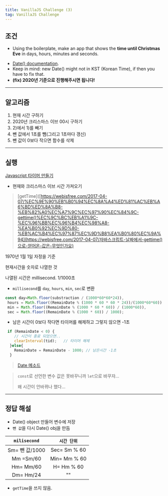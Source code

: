 ```yaml
---
title: VanillaJS Challenge (3)
tag: VanillaJS Challenge
---
```




## 조건

+ Using the boilerplate, make an app that shows the **time until Christmas Eve** in days, hours, minutes and seconds.

- [Date() documentation](https://developer.mozilla.org/ko/docs/Web/JavaScript/Reference/Global_Objects/Date)﻿.
- Keep in mind: new Date() might not in KST (Korean Time), if then you have to fix that.
- **(fix) 2020년 기준으로 진행해주시면 됩니다!**



---

## 알고리즘

1. 현재 시간 구하기
2. 2020년 크리스마스 이브 00시 구하기
3.  2)에서 1)를 빼기 
4. 뺀 값에서 1초를 뺌(그리고 1초마다 갱신)
5. 뺀 값이 0보다 작으면 함수를 삭제



---

## 실행

[Javascript 타이머 만들기](https://basketdeveloper.tistory.com/4)

+ 현재와  크리스마스 이브 시간 가져오기 

> [getTime]([https://webisfree.com/2017-04-07/%EC%9E%90%EB%B0%94%EC%8A%A4%ED%81%AC%EB%A6%BD%ED%8A%B8-%EB%82%A0%EC%A7%9C%EC%97%90%EC%84%9C-gettime()%EC%9C%BC%EB%A1%9C-%EC%96%BB%EC%96%B4%EC%98%A8-%EA%B0%92%EC%9D%80-%EB%AC%B4%EC%97%87%EC%9D%B8%EA%B0%80%EC%9A%94](https://webisfree.com/2017-04-07/자바스크립트-날짜에서-gettime()으로-얻어온-값은-무엇인가요)

1970년 1월 1일 자정을 기준

현재시간을 숫자로 나열한 것

나열된 시간은 millisecond. 1/1000초

+ `millisecond`를 `day`, `hours`, `min`, `sec`로 변환

```js
const day=Math.floor(substraction / (1000*60*60*24)),
 hours = Math.floor((RemainDate % (1000 * 60 * 60 * 24))/(1000*60*60)),
 min = Math.floor((RemainDate % (1000 * 60 * 60)) / (1000*60)),
 sec = Math.floor((RemainDate % (1000 * 60)) / 1000);
```

+  남은 시간이 0보다 작다면 타이머를 해제하고 그렇지 않으면 -1초

```js
 if (RemainDate < 0) {      
    // 시간이 종료 되었으면..
    clearInterval(tid);   // 타이머 해제
  }else{
    RemainDate = RemainDate - 1000; // 남은시간 -1초
  }
```

> [Date 메소드](http://tcpschool.com/javascript/js_standard_dateMethod)



>  `const`로 선언한 변수 값은 못바꾸니까 `let`으로 바꾸자...
>
> 왜 시간이 안바뀌나 했다... 


---

## 정답 해설

+ Date() object 만들어 변수에 저장
+ `뺀 값`을 다시 Date() obj을 만듬

|  `milisecond`  | `시간 단위`  |
| :------------: | :----------: |
| Sm= 뺀 값/1000 | Sec= Sm % 60 |
|   Mm =Sm/60    | Min= Mm % 60 |
|   Hm= Mm/60    |  H= Hm % 60  |
|   Dm= Hm/24    |      ""      |

+ `getTime`을 쓰지 않음.





